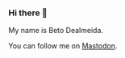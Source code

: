 ### Hi there 👋

My name is Beto Dealmeida.

You can follow me on <a rel="nofollow me" href="https://2c.taoetc.org/@beto">Mastodon</a>.
